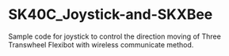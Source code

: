 # SK40C_Joystick-and-SKXBee
Sample code for joystick to control the direction moving of Three Transwheel Flexibot with wireless communicate method. 
